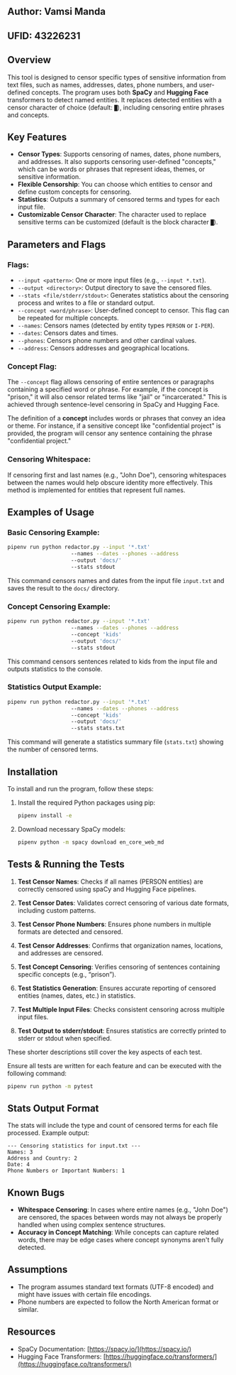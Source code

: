 ## Author: Vamsi Manda
## UFID: 43226231

## Overview

This tool is designed to censor specific types of sensitive information from text files, such as names, addresses, dates, phone numbers, and user-defined concepts. The program uses both **SpaCy** and **Hugging Face** transformers to detect named entities. It replaces detected entities with a censor character of choice (default: `█`), including censoring entire phrases and concepts.

## Key Features

- **Censor Types**: Supports censoring of names, dates, phone numbers, and addresses. It also supports censoring user-defined "concepts," which can be words or phrases that represent ideas, themes, or sensitive information.
- **Flexible Censorship**: You can choose which entities to censor and define custom concepts for censoring.
- **Statistics**: Outputs a summary of censored terms and types for each input file.
- **Customizable Censor Character**: The character used to replace sensitive terms can be customized (default is the block character `█`).
  
## Parameters and Flags

### Flags:
- `--input <pattern>`: One or more input files (e.g., `--input *.txt`).
- `--output <directory>`: Output directory to save the censored files.
- `--stats <file/stderr/stdout>`: Generates statistics about the censoring process and writes to a file or standard output.
- `--concept <word/phrase>`: User-defined concept to censor. This flag can be repeated for multiple concepts.
- `--names`: Censors names (detected by entity types `PERSON` or `I-PER`).
- `--dates`: Censors dates and times.
- `--phones`: Censors phone numbers and other cardinal values.
- `--address`: Censors addresses and geographical locations.
  
### Concept Flag:
The `--concept` flag allows censoring of entire sentences or paragraphs containing a specified word or phrase. For example, if the concept is "prison," it will also censor related terms like "jail" or "incarcerated." This is achieved through sentence-level censoring in SpaCy and Hugging Face.

The definition of a **concept** includes words or phrases that convey an idea or theme. For instance, if a sensitive concept like "confidential project" is provided, the program will censor any sentence containing the phrase "confidential project."

### Censoring Whitespace:
If censoring first and last names (e.g., "John Doe"), censoring whitespaces between the names would help obscure identity more effectively. This method is implemented for entities that represent full names.

## Examples of Usage

### Basic Censoring Example:
```bash
pipenv run python redactor.py --input '*.txt' 
                    --names --dates --phones --address
                    --output 'docs/' 
                    --stats stdout
```
This command censors names and dates from the input file `input.txt` and saves the result to the `docs/` directory.

### Concept Censoring Example:
```bash
pipenv run python redactor.py --input '*.txt' 
                    --names --dates --phones --address
                    --concept 'kids' 
                    --output 'docs/' 
                    --stats stdout
```
This command censors sentences related to kids from the input file and outputs statistics to the console.

### Statistics Output Example:
```bash
pipenv run python redactor.py --input '*.txt' 
                    --names --dates --phones --address
                    --concept 'kids' 
                    --output 'docs/' 
                    --stats stats.txt
```
This command will generate a statistics summary file (`stats.txt`) showing the number of censored terms.

## Installation

To install and run the program, follow these steps:

1. Install the required Python packages using pip:
   ```bash
   pipenv install -e
   ```
2. Download necessary SpaCy models:
   ```bash
   pipenv python -m spacy download en_core_web_md
   ```

## Tests & Running the Tests

1. **Test Censor Names**: Checks if all names (PERSON entities) are correctly censored using spaCy and Hugging Face pipelines.

2. **Test Censor Dates**: Validates correct censoring of various date formats, including custom patterns.

3. **Test Censor Phone Numbers**: Ensures phone numbers in multiple formats are detected and censored.

4. **Test Censor Addresses**: Confirms that organization names, locations, and addresses are censored.

5. **Test Concept Censoring**: Verifies censoring of sentences containing specific concepts (e.g., “prison”).

6. **Test Statistics Generation**: Ensures accurate reporting of censored entities (names, dates, etc.) in statistics.

7. **Test Multiple Input Files**: Checks consistent censoring across multiple input files.

8. **Test Output to stderr/stdout**: Ensures statistics are correctly printed to stderr or stdout when specified.

These shorter descriptions still cover the key aspects of each test.

Ensure all tests are written for each feature and can be executed with the following command:
```bash
pipenv run python -m pytest
```

## Stats Output Format

The stats will include the type and count of censored terms for each file processed. Example output:
```
--- Censoring statistics for input.txt ---
Names: 3
Address and Country: 2
Date: 4
Phone Numbers or Important Numbers: 1
```

## Known Bugs

- **Whitespace Censoring**: In cases where entire names (e.g., "John Doe") are censored, the spaces between words may not always be properly handled when using complex sentence structures.
- **Accuracy in Concept Matching**: While concepts can capture related words, there may be edge cases where concept synonyms aren't fully detected.

## Assumptions

- The program assumes standard text formats (UTF-8 encoded) and might have issues with certain file encodings.
- Phone numbers are expected to follow the North American format or similar.

## Resources

- SpaCy Documentation: [https://spacy.io/](https://spacy.io/)
- Hugging Face Transformers: [https://huggingface.co/transformers/](https://huggingface.co/transformers/)
